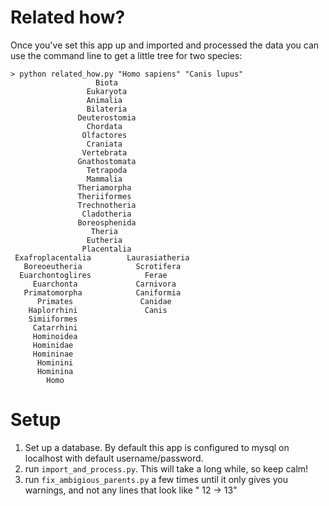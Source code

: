 # Related how?

Once you've set this app up and imported and processed the data you can use the command line to get a little tree for two species:

```
> python related_how.py "Homo sapiens" "Canis lupus"
                   Biota                   
                 Eukaryota                 
                 Animalia                  
                 Bilateria                 
               Deuterostomia               
                 Chordata                  
                Olfactores                 
                 Craniata                  
                Vertebrata                 
               Gnathostomata               
                 Tetrapoda                 
                 Mammalia                  
               Theriamorpha                
               Theriiformes                
               Trechnotheria               
                Cladotheria                
               Boreosphenida               
                  Theria                   
                 Eutheria                  
                Placentalia                
 Exafroplacentalia        Laurasiatheria   
   Boreoeutheria            Scrotifera     
  Euarchontoglires            Ferae        
     Euarchonta             Carnivora      
   Primatomorpha            Caniformia     
      Primates               Canidae       
    Haplorrhini               Canis        
    Simiiformes                            
     Catarrhini                            
     Hominoidea                            
     Hominidae                             
     Homininae                             
      Hominini                             
      Hominina                             
        Homo 
```

# Setup

1. Set up a database. By default this app is configured to mysql on localhost with default username/password.
2. run `import_and_process.py`. This will take a long while, so keep calm!
3. run `fix_ambigious_parents.py` a few times until it only gives you warnings, and not any lines that look like "<specie> 12 -> 13"

